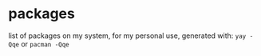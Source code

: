 # packages

list of packages on my system, for my personal use, generated with:
`yay -Qqe` or `pacman -Qqe`
